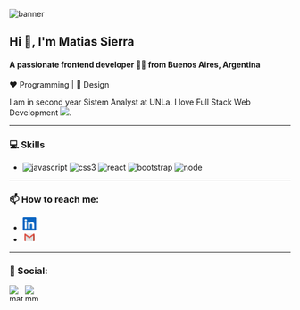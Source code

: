 
![banner](https://user-images.githubusercontent.com/36944271/87879665-b5d9a700-c9c2-11ea-97c8-df01d867c0cd.jpg)

<h2 align="left">Hi 👋, I'm Matias Sierra</h2>


<h4 align="left">A passionate frontend developer 👨‍💻  from Buenos Aires, Argentina</h4>

:heart: Programming | :black_heart: Design

I am in second year Sistem Analyst at UNLa. I love Full Stack Web Development <img src="https://media.giphy.com/media/WUlplcMpOCEmTGBtBW/giphy.gif" width="30">. 

----

### 💻 Skills
- <p align="left">
    <img src="https://konpa.github.io/devicon/devicon.git/icons/javascript/javascript-original.svg" alt="javascript" width="24px" height="24px"/>
    <img src="https://konpa.github.io/devicon/devicon.git/icons/css3/css3-original-wordmark.svg" alt="css3" width="24px" height="24px"/>
    <img src="https://konpa.github.io/devicon/devicon.git/icons/react/react-original-wordmark.svg" alt="react" width="24px" height="24px"/>
    <img src="https://github.com/konpa/devicon/blob/master/icons/bootstrap/bootstrap-plain-wordmark.svg" alt="bootstrap" width="24px" height="24px"/>
    <img src="https://github.com/konpa/devicon/blob/master/icons/nodejs/nodejs-original.svg" alt="node" width="24px" height="24px"/>
  </p>
  
----

### 📫 How to reach me:

- [<img src="https://github.com/Amchuz/Amchuz/blob/master/linkedin.jpeg" alt="linkedin logo" width="24">](https://www.linkedin.com/in/matias-hernan-sierra/)
- [<img src="https://github.com/Amchuz/Amchuz/blob/master/gmail.jpeg" alt="gmail logo" width="24">](hernanmatiassierra@gmail.com)
  
----

### 📢 Social:
<p align="left>
<a href="https://www.twitter.com/Mati__raw" target="_blank"><img align="left" src="https://cdn.jsdelivr.net/npm/simple-icons@3.0.1/icons/twitter.svg" alt="matijpg" height="28px" width="28px" /></a>
<a href="https://www.instagram.com/matti.js/" target="_blank"><img align="left" src="https://cdn.jsdelivr.net/npm/simple-icons@3.0.1/icons/instagram.svg" alt="mmatijpg" height="28px" width="28px" /></a>
</p>

